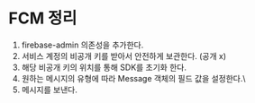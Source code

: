 # FCM 정리

1. firebase-admin 의존성을 추가한다.
2. 서비스 계정의 비공개 키를 받아서 안전하게 보관한다. (공개 x)
3. 해당 비공개 키의 위치를 통해 SDK를 초기화 한다.
4. 원하는 메시지의 유형에 따라 Message 객체의 필드 값을 설정한다.\
5. 메시지를 보낸다.